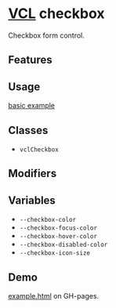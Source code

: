 # [VCL](https://github.com/vcl/doc) checkbox

Checkbox form control.

## Features

## Usage

[basic example](/demo/example.html)

## Classes

- `vclCheckbox`

## Modifiers

## Variables

- `--checkbox-color`
- `--checkbox-focus-color`
- `--checkbox-hover-color`
- `--checkbox-disabled-color`
- `--checkbox-icon-size`

## Demo

[example.html](/demo/example.html) on GH-pages.
